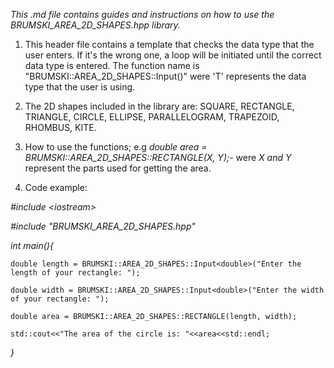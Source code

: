 _This .md file contains guides and instructions on how to use the BRUMSKI_AREA_2D_SHAPES.hpp library._

1. This header file contains a template that checks the data type that the user enters. If it's the wrong one, a loop will be initiated until the correct data type is entered. The function name is "BRUMSKI::AREA_2D_SHAPES::Input<T>()" were 'T' represents the data type that the user is using.


2. The 2D shapes included in the library are: SQUARE, RECTANGLE, TRIANGLE, CIRCLE, ELLIPSE, PARALLELOGRAM, TRAPEZOID, RHOMBUS, KITE.

3. How to use the functions; e.g *double area = BRUMSKI::AREA_2D_SHAPES::RECTANGLE(X, Y);*- were *X and Y* represent the parts used for getting the area.

4. Code example:


*\#include \<iostream>*

*\#include "BRUMSKI_AREA_2D_SHAPES.hpp"*

*int main(){*
    
    double length = BRUMSKI::AREA_2D_SHAPES::Input<double>("Enter the length of your rectangle: ");
    
    double width = BRUMSKI::AREA_2D_SHAPES::Input<double>("Enter the width of your rectangle: ");
    
    double area = BRUMSKI::AREA_2D_SHAPES::RECTANGLE(length, width);
    
    std::cout<<"The area of the circle is: "<<area<<std::endl;
    
*}*